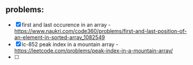 ## problems:
- [x] first and last occurence in an array - https://www.naukri.com/code360/problems/first-and-last-position-of-an-element-in-sorted-array_1082549
- [x] lc-852 peak index in a mountain array - https://leetcode.com/problems/peak-index-in-a-mountain-array/
- [ ] 